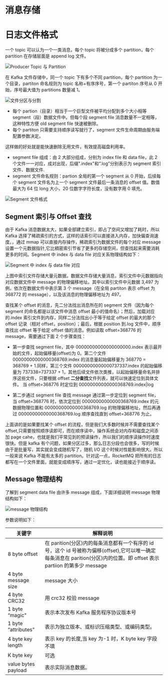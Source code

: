 # 消息存储

# 日志文件格式

一个 topic 可以认为一个一类消息，每个 topic 将被分成多个 partition，每个 partition 在存储层面是 append log 文件。

![Producer Topic 与 Partition](https://pic.imgdb.cn/item/607705e18322e6675c2f8ade.jpg)

在 Kafka 文件存储中，同一个 topic 下有多个不同 partition，每个 partition 为一个目录，partiton 命名规则为 topic 名称+有序序号，第一个 partiton 序号从 0 开始，序号最大值为 partitions 数量减 1。

![文件分区与分割](https://pic.imgdb.cn/item/607706098322e6675c2fe553.jpg)

- 每个 partion（目录）相当于一个巨型文件被平均分配到多个大小相等 segment（段）数据文件中。但每个段 segment file 消息数量不一定相等，这种特性方便 old segment file 快速被删除。
- 每个 partiton 只需要支持顺序读写就行了，segment 文件生命周期由服务端配置参数决定。

这样做的好处就是能快速删除无用文件，有效提高磁盘利用率。

- segment file 组成：由 2 大部分组成，分别为 index file 和 data file，此 2 个文件一一对应，成对出现，后缀".index"和“.log”分别表示为 segment 索引文件、数据文件.
- segment 文件命名规则：partion 全局的第一个 segment 从 0 开始，后续每个 segment 文件名为上一个 segment 文件最后一条消息的 offset 值。数值最大为 64 位 long 大小，20 位数字字符长度，没有数字用 0 填充。

![Segment 文件格式](https://pic.imgdb.cn/item/607706968322e6675c3140cd.jpg)

## Segment 索引与 Offset 查找

由于 Kafka 消息数据太大，如果全部建立索引，即占了空间又增加了耗时，所以 Kafka 选择了稀疏索引的方式，这样的话索引可以直接进入内存，加快偏查询速度。，通过 mmap 可以直接内存操作，稀疏索引为数据文件的每个对应 message 设置一个元数据指针,它比稠密索引节省了更多的存储空间，但查找起来需要消耗更多的时间。Segment 中 index 与 data file 对应关系物理结构如下：

![Segment 中 index 与 data file 对应](https://pic.imgdb.cn/item/607706b98322e6675c3193c6.jpg)

上图中索引文件存储大量元数据，数据文件存储大量消息，索引文件中元数据指向对应数据文件中 message 的物理偏移地址。其中以索引文件中元数据 3,497 为例，依次在数据文件中表示第 3 个 message（在全局 partiton 表示 offset 为 368772 的 message），以及该消息的物理偏移地址为 497。

查找某个 offset 的消息，先二分法找出消息所在的 segment 文件（因为每个 segment 的命名都是以该文件中消息 offset 最小的值命名）；然后，加载对应的.index 索引文件到内存，同样二分法找出小于等于给定 offset 的最大的那个 offset 记录（相对 offset，position）；最后，根据 position 到.log 文件中，顺序查找出 offset 等于给定 offset 值的消息。例如读取 offset=368776 的 message，需要通过下面 2 个步骤查找：

- 第一步查找 segment file，其中 00000000000000000000.index 表示最开始的文件，起始偏移量(offset)为 0。第二个文件 00000000000000368769.index 的消息量起始偏移量为 368770 = 368769 + 1.同样，第三个文件 00000000000000737337.index 的起始偏移量为 737338=737337 + 1，其他后续文件依次类推，以起始偏移量命名并排序这些文件，只要根据 offset **二分查找**文件列表，就可以快速定位到具体文件。 当 offset=368776 时定位到 00000000000000368769.index|log

- 第二步通过 segment file 查找 message 通过第一步定位到 segment file，当 offset=368776 时，依次定位到 00000000000000368769.index 的元数据物理位置和 00000000000000368769.log 的物理偏移地址，然后再通过 00000000000000368769.log 顺序查找直到 offset=368776 为止。

上面讲的是如果要找某个 offset 的流程，但是我们大多数时候并不需要查找某个 offset,只需要按照顺序读即可，而在顺序读中，操作系统会对内存和磁盘之间添加 page cahe，也就是我们平常见到的预读操作，所以我们的顺序读操作时速度很快。但是 kafka 有个问题，如果分区过多，那么日志分段也会很多，写的时候由于是批量写，其实就会变成随机写了，随机 I/O 这个时候对性能影响很大。所以一般来说 Kafka 不能有太多的 partition。针对这一点，RocketMQ 把所有的日志都写在一个文件里面，就能变成顺序写，通过一定优化，读也能接近于顺序读。

## Message 物理结构

了解到 segment data file 由许多 message 组成，下面详细说明 message 物理结构如下：

![message 物理结构](https://pic.imgdb.cn/item/607707668322e6675c333389.jpg)

参数说明如下：

| 关键字              | 解释说明                                                                                                                                                                  |
| ------------------- | ------------------------------------------------------------------------------------------------------------------------------------------------------------------------- |
| 8 byte offset       | 在 parition(分区)内的每条消息都有一个有序的 id 号，这个 id 号被称为偏移(offset),它可以唯一确定每条消息在 parition(分区)内的位置。即 offset 表示 partiion 的第多少 message |
| 4 byte message size | message 大小                                                                                                                                                              |
| 4 byte CRC32        | 用 crc32 校验 message                                                                                                                                                     |
| 1 byte “magic"      | 表示本次发布 Kafka 服务程序协议版本号                                                                                                                                     |
| 1 byte “attributes" | 表示为独立版本、或标识压缩类型、或编码类型。                                                                                                                              |
| 4 byte key length   | 表示 key 的长度,当 key 为-1 时，K byte key 字段不填                                                                                                                       |
| K byte key          | 可选                                                                                                                                                                      |
| value bytes payload | 表示实际消息数据。                                                                                                                                                        |
